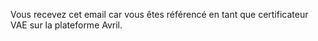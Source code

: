 Vous recevez cet email car vous êtes référencé en tant que certificateur VAE sur la plateforme Avril.